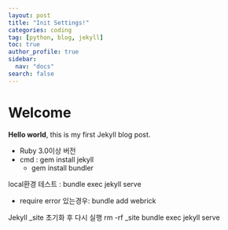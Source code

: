 ```yaml
---
layout: post
title: "Init Settings!"
categories: coding
tag: [python, blog, jekyll]
toc: true
author_profile: true
sidebar:
  nav: "docs"
search: false
---
```


# Welcome

**Hello world**, this is my first Jekyll blog post.

- Ruby 3.0이상 버전
- cmd : gem install jekyll
  - gem install bundler

local환경 테스트 : bundle exec jekyll serve

- require error 있는경우: bundle add webrick

Jekyll \_site 초기화 후 다시 실행
rm -rf \_site
bundle exec jekyll serve
